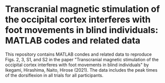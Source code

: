 # Transcranial magnetic stimulation of the occipital cortex interferes with foot movements in blind individuals: MATLAB codes and related data
This repository contains MATLAB condes and related data to reproduce Figs. 2, 3, S1, and S2 in the paper "Transcranial magnetic stimulation of the occipital cortex interferes with foot movements in blind individuals" by Ikegami, Hirashima, Naito, Hirose (2021). The data includes the peak times of the dorsiflexion in all trials for all participants. 
